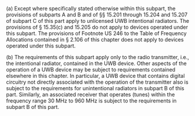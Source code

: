 (a) Except where specifically stated otherwise within this subpart, the provisions of subparts A and B and of §§ 15.201 through 15.204 and 15.207 of subpart C of this part apply to unlicensed UWB intentional radiators. The provisions of § 15.35(c) and 15.205 do not apply to devices operated under this subpart. The provisions of Footnote US 246 to the Table of Frequency Allocations contained in § 2.106 of this chapter does not apply to devices operated under this subpart.

(b) The requirements of this subpart apply only to the radio transmitter, i.e., the intentional radiator, contained in the UWB device. Other aspects of the operation of a UWB device may be subject to requirements contained elsewhere in this chapter. In particular, a UWB device that contains digital circuitry not directly associated with the operation of the transmitter also is subject to the requirements for unintentional radiators in subpart B of this part. Similarly, an associated receiver that operates (tunes) within the frequency range 30 MHz to 960 MHz is subject to the requirements in subpart B of this part.

